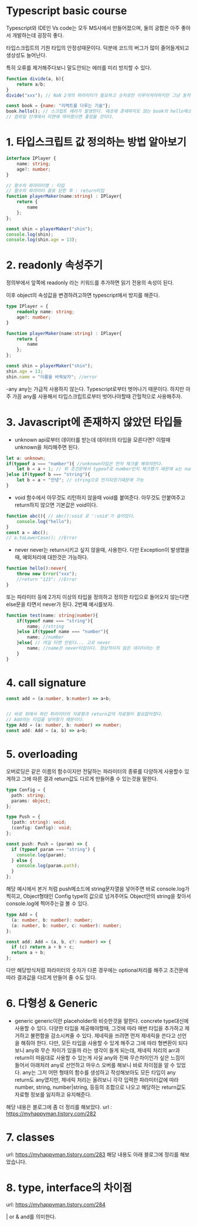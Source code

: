 # Typescript basic course

Typescript와 IDE인 Vs code는 모두 MS사에서 만들어졌으며, 둘의 궁합은 아주 좋아서 개발하는데 굉장히 좋다.

타입스크립트의 기원
타입의 안정성때문이다.
덕분에 코드의 버그가 많이 줄어들게되고 생상성도 늘어난다.

특히 오류를 제거해주다보니 말도안되는 에러를 미리 방지할 수 있다.

```Javascript
function divide(a, b){
    return a/b;
}
divide("xxx"); // NaN 2개의 파라미터가 필요하고 숫자로만 이루어져야하지만 그냥 동작이 되어버린다.

const book = {name: "리액트를 다루는 기술"};
book.hello(); // 스크립트 에러가 발생한다. 애초에 존재하지도 않는 book의 hello메소드를 호출하였으니,
// 컴파일 단계에서 미연에 막아줬으면 좋았을 것이다.
```

# 1. 타입스크립트 값 정의하는 방법 알아보기

```Typescript
interface IPlayer {
    name: string;
    age?: number;
}

// 함수의 파라미터명 : 타입
// 함수의 파라미터 괄호 닫힌 후 : return타입
function playerMaker(name:string) : IPlayer{
    return {
        name
    };
};

const shin = playerMaker("shin");
console.log(shin);
console.log(shin.age = 13);
```

# 2. readonly 속성주기

정의부에서 앞쪽에 readonly 라는 키워드를 추가하면 읽기 전용의 속성이 된다.

이후 object의 속성값을 변경하려고하면 typescript에서 방지를 해준다.

```Typescript
type IPlayer = {
    readonly name: string;
    age?: number;
}

function playerMaker(name:string) : IPlayer{
    return {
        name
    };
};

const shin = playerMaker("shin");
shin.age = 13;
shin.name = "이름을 바꿔보자"; //error
```

-any
any는 가급적 사용하지 않는다.
Typescript로부터 벗어나기 때문이다.
하지만 아주 가끔 any를 사용해서 타입스크립트로부터 벗어나야할때 간헐적으로 사용해주자.

# 3. Javascript에 존재하지 않았던 타입들

- unknown
  api로부터 데이터를 받는데 데이터의 타입을 모른다면? 이럴때 unknown을 처리해주면 된다.

```Typescript
let a: unknown;
if(typeof a === "number"){ //unknown타입은 먼저 체크를 해줘야한다.
    let b = a + 1; // 위 조건문에서 typeof로 number인지 체크했기 때문에 a는 number자료형이 된다.
}else if(typeof b === "string"){
    let b = a + "안녕"; // string으로 인지되었기때문에 가능
}
```

- void
  함수에서 아무것도 리턴하지 않을때 void를 붙여준다.
  아무것도 안붙여주고 return하지 않으면 기본값은 void이다.

```Typescript
function abc(){ // abc():void 로 ':void'가 숨어있다.
    console.log("hello");
}
const a = abc();
// a.toLowerCase(); //Error
```

- never
  never는 return시키고 싶지 않을때, 사용한다.
  다만 Exception이 발생했을때, 예외처리에 대한것은 가능하다.

```Typescript
function hello():never{
    throw new Error("xxx");
    //return "123"; //Error
}
```

또는 파라미터 등에 2가지 이상의 타입을 정의하고 정의한 타입으로 들어오지 않는다면 else문을 타면서 never가 된다.
2번쨰 예시를보자.

```Typescript
function test(name: string|number){
    if(typeof name === "string"){
        name; //string
    }else if(typeof name === "number"){
        name; //number
    }else{ // 여길 타면 안된다... 고로 never
        name; //name은 never타입이다. 정상적이지 않은 데이터라는 뜻
    }
}
```

# 4. call signature

```Typescript
const add = (a:number, b:number) => a+b;


// 바로 위에서 하던 파라미터의 자료형과 return값의 자료형이 필요없어졌다.
// Add라는 타입을 넣어줬기 때문이다.
type Add = (a: number, b: number) => number;
const add: Add = (a, b) => a+b;
```

# 5. overloading

오버로딩은 같은 이름의 함수이지만 전달하는 파라미터의 종류를 다양하게 사용할수 있게하고
그에 따른 결과 return값도 다르게 만들어줄 수 있는것을 말한다.

```Typescript
type Config = {
  path: string;
  params: object;
};

type Push = {
  (path: string): void;
  (config: Config): void;
};

const push: Push = (param) => {
  if (typeof param === "string") {
    console.log(param);
  } else {
    console.log(param.path);
  }
};
```

해당 예시에서 본거 처럼 push메소드에 string문자열을 넣어주면 바로 console.log가 찍히고,
Object형태인 Config type의 값으로 넘겨주어도 Object안의 string을 찾아서 console.log에 찍어주는걸 볼 수 있다.

```Typescript
type Add = {
  (a: number, b: number): number;
  (a: number, b: number, c: number): number;
};

const add: Add = (a, b, c?: number) => {
  if (c) return a + b + c;
  return a + b;
};
```

다만 해당방식처럼 파라미터의 숫자가 다른 경우에는 optional처리를 해주고
조건문에 따라 결과값을 다르게 만들어 줄 수도 있다.

# 6. 다형성 & Generic

- generic
  generic이란 placeholder와 비슷한것을 말한다.
  concrete type대신에 사용할 수 있다.
  다양한 타입을 제공해야할때, 그것에 따라 매번 타입을 추가하고 제거하고 불편함을 감소시켜줄 수 있다.
  제네릭을 쓰려면 먼저 제네릭을 쓴다고 선언을 해줘야 한다.
  다만, 모든 타입을 사용할 수 있게 해주고 그에 따라 형변환이 되다보니 any와 무슨 차이가 있을까 라는 생각이 들게 되는데,
  제네릭 처리의 arr과 return이 마음대로 사용할 수 있는게 사실 any와 진짜 무슨차이인가
  싶은 느낌이 들어서 아래처러 any로 선언하고 마우스 오버를 해보니 바로 차이점을 알 수 있었다.
  any는 그저 어떤 형태의 함수를 생성하고 작성해보아도 모든 타입이 any return도 any였지만,
  제네릭 처리는 올려보니 각각 입력한 파라미터값에 따라 number, string, number|string, 등등의 조합으로 나오고 해당하는 return값도 자료형 정보를 잃지하고 유지해준다.

해당 내용은 블로그에 좀 더 정리를 해보았다.
url : https://myhappyman.tistory.com/282

# 7. classes

url: https://myhappyman.tistory.com/283
해당 내용도 아래 블로그에 정리를 해보았습니다.

# 8. type, interface의 차이점

url: https://myhappyman.tistory.com/284

| or
& and를 의미한다.
